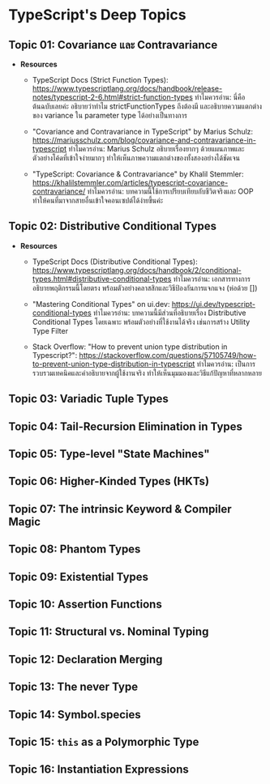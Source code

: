 # TypeScript's Deep Topics

## Topic 01: Covariance และ Contravariance

- **Resources**
  - TypeScript Docs (Strict Function Types): <https://www.typescriptlang.org/docs/handbook/release-notes/typescript-2-6.html#strict-function-types>
  ทำไมควรอ่าน: นี่คือต้นฉบับเลยค่ะ อธิบายว่าทำไม strictFunctionTypes ถึงต้องมี และอธิบายความแตกต่างของ variance ใน parameter type ได้อย่างเป็นทางการ

  - "Covariance and Contravariance in TypeScript" by Marius Schulz: <https://mariusschulz.com/blog/covariance-and-contravariance-in-typescript>
  ทำไมควรอ่าน: Marius Schulz อธิบายเรื่องยากๆ ด้วยแผนภาพและตัวอย่างโค้ดที่เข้าใจง่ายมากๆ ทำให้เห็นภาพความแตกต่างของทั้งสองอย่างได้ชัดเจน

  - "TypeScript: Covariance & Contravariance" by Khalil Stemmler: <https://khalilstemmler.com/articles/typescript-covariance-contravariance/>
  ทำไมควรอ่าน: บทความนี้ใช้การเปรียบเทียบกับชีวิตจริงและ OOP ทำให้คนที่มาจากสายอื่นเข้าใจคอนเซปต์ได้ง่ายขึ้นค่ะ

## Topic 02: Distributive Conditional Types

- **Resources**
  - TypeScript Docs (Distributive Conditional Types): <https://www.typescriptlang.org/docs/handbook/2/conditional-types.html#distributive-conditional-types>
  ทำไมควรอ่าน: เอกสารทางการ อธิบายพฤติกรรมนี้โดยตรง พร้อมตัวอย่างคลาสสิกและวิธีป้องกันการแจกแจง (ห่อด้วย [])

  - "Mastering Conditional Types" on ui.dev: <https://ui.dev/typescript-conditional-types>
  ทำไมควรอ่าน: บทความนี้มีส่วนที่อธิบายเรื่อง Distributive Conditional Types โดยเฉพาะ พร้อมตัวอย่างที่ใช้งานได้จริง เช่นการสร้าง Utility Type Filter

  - Stack Overflow: "How to prevent union type distribution in Typescript?": <https://stackoverflow.com/questions/57105749/how-to-prevent-union-type-distribution-in-typescript>
  ทำไมควรอ่าน: เป็นการรวบรวมเทคนิคและคำอธิบายจากผู้ใช้งานจริง ทำให้เห็นมุมมองและวิธีแก้ปัญหาที่หลากหลาย

## Topic 03: Variadic Tuple Types

## Topic 04: Tail-Recursion Elimination in Types

## Topic 05: Type-level "State Machines"

## Topic 06: Higher-Kinded Types (HKTs)

## Topic 07: The intrinsic Keyword & Compiler Magic

## Topic 08: Phantom Types

## Topic 09: Existential Types

## Topic 10: Assertion Functions

## Topic 11: Structural vs. Nominal Typing

## Topic 12: Declaration Merging

## Topic 13: The never Type

## Topic 14: Symbol.species

## Topic 15: `this` as a Polymorphic Type

## Topic 16: Instantiation Expressions
